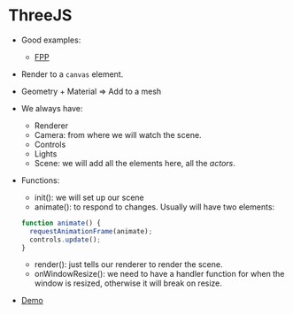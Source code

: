 # ThreeJS

- Good examples:
  - [FPP](https://www.fpp.net/)
- Render to a `canvas` element.
- Geometry + Material => Add to a mesh
- We always have:
  - Renderer
  - Camera: from where we will watch the scene.
  - Controls
  - Lights
  - Scene: we will add all the elements here, all the _actors_.
- Functions:

  - init(): we will set up our scene
  - animate(): to respond to changes. Usually will have two elements:

  ```js
  function animate() {
    requestAnimationFrame(animate);
    controls.update();
  }
  ```

  - render(): just tells our renderer to render the scene.
  - onWindowResize(): we need to have a handler function for when the window is resized, otherwise it will break on resize.

- [Demo](https://codepen.io/sdras/collab/b33683af84df0f416da2ba0fd2f30472)
